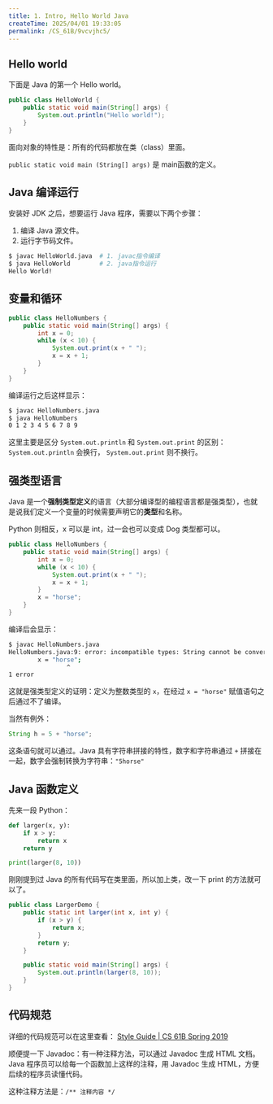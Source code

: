 ```yaml
---
title: 1. Intro, Hello World Java
createTime: 2025/04/01 19:33:05
permalink: /CS_61B/9vcvjhc5/
---
```

## Hello world
下面是 Java 的第一个 Hello world。

```java
public class HelloWorld {
    public static void main(String[] args) {
        System.out.println("Hello world!");
    }
}
```

面向对象的特性是：所有的代码都放在类（class）里面。

`public static void main (String[] args)` 是 main函数的定义。

## Java 编译运行

安装好 JDK 之后，想要运行 Java 程序，需要以下两个步骤：

1. 编译 Java 源文件。
2. 运行字节码文件。

```bash
$ javac HelloWorld.java  # 1. javac指令编译
$ java HelloWorld        # 2. java指令运行
Hello World! 
```

## 变量和循环

```java
public class HelloNumbers {
    public static void main(String[] args) {
        int x = 0;
        while (x < 10) {
            System.out.print(x + " ");
            x = x + 1;
        }
    }
}
```

编译运行之后这样显示：

```bash
$ javac HelloNumbers.java
$ java HelloNumbers
0 1 2 3 4 5 6 7 8 9 
```
这里主要是区分 `System.out.println` 和 `System.out.print` 的区别：`System.out.println` 会换行， `System.out.print` 则不换行。

## 强类型语言

Java 是一个**强制类型定义**的语言（大部分编译型的编程语言都是强类型），也就是说我们定义一个变量的时候需要声明它的**类型**和名称。

Python 则相反，x 可以是 int，过一会也可以变成 Dog 类型都可以。

```java
public class HelloNumbers {
    public static void main(String[] args) {
        int x = 0;
        while (x < 10) {
            System.out.print(x + " ");
            x = x + 1;
        }
        x = "horse";
    }
}
```

编译后会显示：

```bash
$ javac HelloNumbers.java 
HelloNumbers.java:9: error: incompatible types: String cannot be converted to int
        x = "horse";
                ^
1 error
```

这就是强类型定义的证明：定义为整数类型的 `x`，在经过 `x = "horse"` 赋值语句之后通过不了编译。

当然有例外：

```java
String h = 5 + "horse";
```

这条语句就可以通过。Java 具有字符串拼接的特性，数字和字符串通过 `+` 拼接在一起，数字会强制转换为字符串：`"5horse"`

## Java 函数定义

先来一段 Python：

```python
def larger(x, y):
    if x > y:
        return x
    return y

print(larger(8, 10))
```

刚刚提到过 Java 的所有代码写在类里面，所以加上类，改一下 print 的方法就可以了。

```java
public class LargerDemo {
    public static int larger(int x, int y) {
        if (x > y) {
            return x;
        }
        return y;
    }

    public static void main(String[] args) {
        System.out.println(larger(8, 10));
    }
}
```

## 代码规范

详细的代码规范可以在这里查看：
[Style Guide \| CS 61B Spring 2019](https://sp19.datastructur.es/materials/guides/style-guide.html)

顺便提一下 Javadoc：有一种注释方法，可以通过 Javadoc 生成 HTML 文档。Java 程序员可以给每一个函数加上这样的注释，用 Javadoc 生成 HTML，方便后续的程序员读懂代码。

这种注释方法是：`/** 注释内容 */`